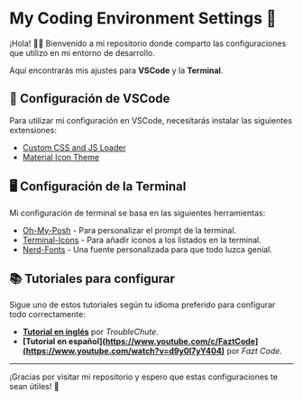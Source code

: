 # My Coding Environment Settings 🚀

¡Hola! 🙋‍♂️ Bienvenido a mi repositorio donde comparto las configuraciones que utilizo en mi entorno de desarrollo. 

Aquí encontrarás mis ajustes para **VSCode** y la **Terminal**.

## 🚀 Configuración de VSCode

Para utilizar mi configuración en VSCode, necesitarás instalar las siguientes extensiones:

- [Custom CSS and JS Loader](https://marketplace.visualstudio.com/items?itemName=be5invis.vscode-custom-css)
- [Material Icon Theme](https://marketplace.visualstudio.com/items?itemName=PKief.material-icon-theme)

## 🖥️ Configuración de la Terminal

Mi configuración de terminal se basa en las siguientes herramientas:

- [Oh-My-Posh](https://ohmyposh.dev/) - Para personalizar el prompt de la terminal.
- [Terminal-Icons](https://github.com/devblackops/Terminal-Icons) - Para añadir íconos a los listados en la terminal.
- [Nerd-Fonts](https://www.nerdfonts.com/) - Una fuente personalizada para que todo luzca genial.

## 📚 Tutoriales para configurar

Sigue uno de estos tutoriales según tu idioma preferido para configurar todo correctamente:

- **[Tutorial en inglés](https://www.youtube.com/watch?v=-G6GbXGo4wo)** por *TroubleChute*.
- **[Tutorial en español](https://www.youtube.com/c/FaztCode](https://www.youtube.com/watch?v=d9y0l7yY404)** por *Fazt Code*.

---

¡Gracias por visitar mi repositorio y espero que estas configuraciones te sean útiles! 🚀

